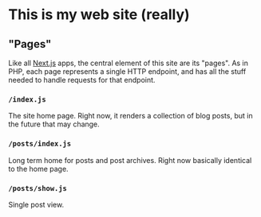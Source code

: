 # This is my web site (really)

## "Pages"

Like all [Next.js](https://github.com/zeit/nextjs) apps, the central element of this site are its "pages". As in PHP, each page represents a single HTTP endpoint, and has all the stuff needed to handle requests for that endpoint.

### `/index.js`

The site home page. Right now, it renders a collection of blog posts, but in the future that may change.

### `/posts/index.js`

Long term home for posts and post archives. Right now basically identical to the home page.

### `/posts/show.js`

Single post view.